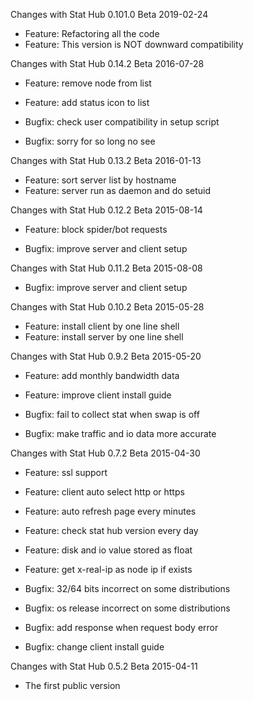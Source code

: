 Changes with Stat Hub 0.101.0 Beta    2019-02-24

- Feature: Refactoring all the code
- Feature: This version is NOT downward compatibility


Changes with Stat Hub 0.14.2 Beta    2016-07-28

- Feature: remove node from list
- Feature: add status icon to list

- Bugfix: check user compatibility in setup script
- Bugfix: sorry for so long no see


Changes with Stat Hub 0.13.2 Beta    2016-01-13

- Feature: sort server list by hostname
- Feature: server run as daemon and do setuid


Changes with Stat Hub 0.12.2 Beta    2015-08-14

- Feature: block spider/bot requests

- Bugfix: improve server and client setup


Changes with Stat Hub 0.11.2 Beta    2015-08-08

- Bugfix: improve server and client setup


Changes with Stat Hub 0.10.2 Beta    2015-05-28

- Feature: install client by one line shell
- Feature: install server by one line shell


Changes with Stat Hub 0.9.2 Beta    2015-05-20

- Feature: add monthly bandwidth data
- Feature: improve client install guide

- Bugfix: fail to collect stat when swap is off
- Bugfix: make traffic and io data more accurate


Changes with Stat Hub 0.7.2 Beta    2015-04-30

- Feature: ssl support
- Feature: client auto select http or https
- Feature: auto refresh page every minutes
- Feature: check stat hub version every day
- Feature: disk and io value stored as float
- Feature: get x-real-ip as node ip if exists

- Bugfix: 32/64 bits incorrect on some distributions
- Bugfix: os release incorrect on some distributions
- Bugfix: add response when request body error
- Bugfix: change client install guide


Changes with Stat Hub 0.5.2 Beta    2015-04-11

- The first public version
